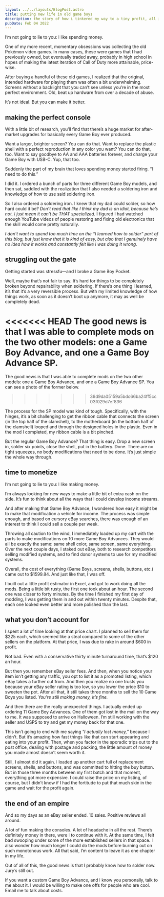```yaml
---
layout: ../../layouts/BlogPost.astro
title: putting new life in old game boys
description: the story of how i tinkered my way to a tiny profit, all in the name of fun
pubDate: Feb 04 2022
---
```

I’m not going to lie to you: I like spending money.

One of my more recent, momentary obsessions was collecting the old Pokémon video games. In many cases, these were games that I had previously owned, but eventually traded away, probably in high school in hopes of making the latest iteration of Call of Duty more attainable, price-wise.

After buying a handful of these old games, I realized that the original, intended hardware for playing them was often a bit underwhelming. Screens without a backlight that you can’t see unless you’re in the most perfect environment. Old, beat up hardware from over a decade of abuse.

It’s not ideal. But you can make it better.

## making the perfect console

With a little bit of research, you’ll find that there’s a huge market for after-market upgrades for basically every Game Boy ever produced.

Want a larger, brighter screen? You can do that. Want to replace the plastic shell with a perfect reproduction in any color you want? You can do that, too. Want to say goodbye to AA and AAA batteries forever, and charge your Game Boy with USB-C. Yup, that too.

Suddenly the part of my brain that loves spending money started firing. “I need to do this.”

I did it. I ordered a bunch of parts for three different Game Boy models, and then sat, saddled with the realization that I also needed a soldering iron and knowledge of how to use said soldering iron.

So I also ordered a soldering iron. I knew that my dad could solder, so how hard could it be? *Don’t read that like I think my dad is an idiot, because he’s not. I just mean it can’t be THAT specialized.* I figured I had watched enough YouTube videos of people restoring and fixing old electronics that the skill would come pretty naturally.

*I don’t want to spend too much time on the “I learned how to solder” part of this blog, but just know that it is kind of easy, but also that I genuinely have no idea how it works and constantly felt like I was doing it wrong.*

## struggling out the gate

Getting started was stressfu—and I broke a Game Boy Pocket.

Well, maybe that’s not fair to say. It’s hard for things to be completely broken beyond repairability when soldering. If there’s one thing I learned, it’s that it’s a very reversible process. But with my limited knowledge of how things work, as soon as it doesn’t boot up anymore, it may as well be completely dead.

<<<<<<< HEAD
The good news is that I was able to complete mods on the two other models: one a Game Boy Advance, and one a Game Boy Advance SP.
=======
The good news is that I was able to complete mods on the two other models: one a Game Boy Advance, and one a Game Boy Advance SP. You can see a photo of the former below.
>>>>>>> 39d9da05159a5bdc66ba24ff5cc03f029d7ef836

The process for the SP model was kind of tough. Specifically, with the hinges, it’s a bit challenging to get the ribbon cable that connects the screen (in the top half of the clamshell), to the motherboard (in the bottom half of the clamshell) looped and through the designed holes in the plastic. Even in the mod I completed, my ribbon cable is a bit pinched.

But the regular Game Boy Advance? That thing is easy. Drop a new screen in, solder six points, close the shell, put in the battery. Done. There are no tight squeezes, no body modifications that need to be done. It’s just simple the whole way through.

## time to monetize

I’m not going to lie to you: I like making money.

I’m always looking for new ways to make a little bit of extra cash on the side. It’s fun to think about all the ways that I could develop income streams.

And after making that Game Boy Advance, I wondered how easy it might be to make that modification a vehicle for income. The process was simple enough, and based on cursory eBay searches, there was enough of an interest to think I could sell a couple per week.

Throwing all caution to the wind, I immediately loaded up my cart with the parts to make modifications on 10 more Game Boy Advances. They would all be exactly the same: same shell color, same screen, same everything. Over the next couple days, I staked out eBay, both to research competitors selling modified systems, and to find donor systems to use for my modified systems.

Overall, the cost of everything (Game Boys, screens, shells, buttons, etc.) came out to $1599.84. And just like that, I was off.

I built out a little profit estimator in Excel, and got to work doing all the mods. Being a little bit rusty, the first one took about an hour. The second one was closer to forty minutes. By the time I finished my first day of modding, I was getting them in and out within twenty minutes. Despite that, each one looked even better and more polished than the last.

## what you don’t account for

I spent a lot of time looking at that price chart. I planned to sell them for $225 each, which seemed like a steal compared to some of the other sellers on the platform. At that price, I was due to rake in around $600 in profit.

Not bad. Even with a conservative thirty minute turnaround time, that’s $120 an hour.

But then you remember eBay seller fees. And then, when you notice your item isn’t getting any traffic, you opt to list it as a promoted listing, which eBay takes a further cut from. And then you realize no one trusts you because your eBay seller rating is too low, so you lower the price $10 to sweeten the pot. After all that, it still takes three months to sell the 10 Game Boys you listed. *You’re still making money, it’s fine.*

And then there are the really unexpected things. I actually ended up ordering 11 Game Boy Advances. One of them got lost in the mail on the way to me. It was supposed to arrive on Halloween. I’m still working with the seller and USPS to try and get my money back for that one.

This isn’t going to end with me saying “*I actually lost money,*” because I didn’t. But it’s amazing how fast things like that can start appearing and eating into your profit. Then, when you factor in the sporadic trips out to the post office, dealing with postage and packing, the little amount of money you made almost doesn’t seem worth it.

Still, I almost did it again. I loaded up another cart full of replacement screens, shells, and buttons, and was committed to hitting the buy button. But in those three months between my first batch and that moment, everything got more expensive. I could raise the price on my listing, of course, but I didn’t know if I had the fortitude to put that much skin in the game and wait for the profit again.

## the end of an empire

And so my days as an eBay seller ended. 10 sales. Positive reviews all around.

A lot of fun making the consoles. A lot of headache in all the rest. There’s definitely money in there, were I to continue with it. At the same time, I felt bad swooping under some of the more established sellers in that space. I also wonder how much longer I could do the mods before burning out on such monotonous work. All that said, I’m content to leave it as one chapter in my life.

Out of all of this, the good news is that I probably know how to solder now. Jury’s still out.

If you want a custom Game Boy Advance, and I know you personally, talk to me about it. I would be willing to make one offs for people who are cool. Email me to talk about costs.